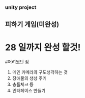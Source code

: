 ### unity project
## 피하기 게임(미완성)
# 28 일까지 완성 할것!


#어려웠던 점
1. 메인 카메라의 구도생각하는 것
2. 장애물의 생성 주기
3. 충돌체크 등
4. 인터페이스 만들기
